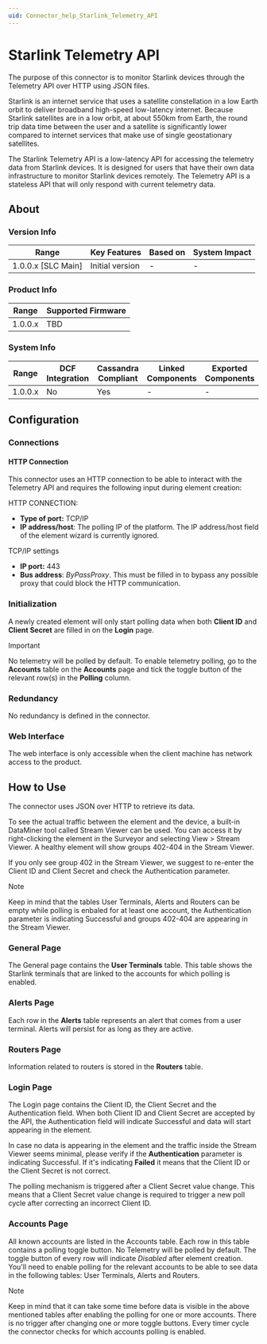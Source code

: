 ```yaml
---
uid: Connector_help_Starlink_Telemetry_API
---
```


# Starlink Telemetry API

The purpose of this connector is to monitor Starlink devices through the Telemetry API over HTTP using JSON files.

Starlink is an internet service that uses a satellite constellation in a low Earth orbit to deliver broadband high-speed low-latency internet. Because Starlink satellites are in a low orbit, at about 550km from Earth, the round trip data time between the user and a satellite is significantly lower compared to internet services that make use of single geostationary satellites.

The Starlink Telemetry API is a low-latency API for accessing the telemetry data from Starlink devices. It is designed for users that have their own data infrastructure to monitor Starlink devices remotely. The Telemetry API is a stateless API that will only respond with current telemetry data.

## About

### Version Info

| **Range**            | **Key Features** | **Based on** | **System Impact** |
|----------------------|------------------|--------------|-------------------|
| 1.0.0.x \[SLC Main\] | Initial version  | \-           | \-                |

### Product Info

| **Range** | **Supported Firmware**  |
|-----------|-------------------------|
| 1.0.0.x   | TBD					  |

### System Info

| **Range** | **DCF Integration** | **Cassandra Compliant** | **Linked Components** | **Exported Components** |
|-----------|---------------------|-------------------------|-----------------------|-------------------------|
| 1.0.0.x   | No                  | Yes                     | \-                    | \-                      |

## Configuration

### Connections

#### HTTP Connection

This connector uses an HTTP connection to be able to interact with the Telemetry API and requires the following input during element creation:

HTTP CONNECTION:

- **Type of port:** TCP/IP
- **IP address/host**: The polling IP of the platform. The IP address/host field of the element wizard is currently ignored.

TCP/IP settings

- **IP port:** 443
- **Bus address**: *ByPassProxy*. This must be filled in to bypass any possible proxy that could block the HTTP communication.

### Initialization

A newly created element will only start polling data when both **Client ID** and **Client Secret** are filled in on the **Login** page.

> [!IMPORTANT]
> No telemetry will be polled by default. To enable telemetry polling, go to the **Accounts** table on the **Accounts** page and tick the toggle button of the relevant row(s) in the **Polling** column.

### Redundancy

No redundancy is defined in the connector.

### Web Interface

The web interface is only accessible when the client machine has network access to the product.

## How to Use

The connector uses JSON over HTTP to retrieve its data.

To see the actual traffic between the element and the device, a built-in DataMiner tool called Stream Viewer can be used. You can access it by right-clicking the element in the Surveyor and selecting View \> Stream Viewer. A healthy element will show groups 402-404 in the Stream Viewer.

If you only see group 402 in the Stream Viewer, we suggest to re-enter the Client ID and Client Secret and check the Authentication parameter.

> [!NOTE]
> Keep in mind that the tables User Terminals, Alerts and Routers can be empty while polling is enbaled for at least one account, the Authentication parameter is indicating Successful and groups 402-404 are appearing in the Stream Viewer.

### General Page

The General page contains the **User Terminals** table. This table shows the Starlink terminals that are linked to the accounts for which polling is enabled.

### Alerts Page

Each row in the **Alerts** table represents an alert that comes from a user terminal. Alerts will persist for as long as they are active.

### Routers Page

Information related to routers is stored in the **Routers** table.

### Login Page

The Login page contains the Client ID, the Client Secret and the Authentication field. When both Client ID and Client Secret are accepted by the API, the Authentication field will indicate Successful and data will start appearing in the element.

In case no data is appearing in the element and the traffic inside the Stream Viewer seems minimal, please verify if the **Authentication** parameter is indicating Successful. If it's indicating **Failed** it means that the Client ID or the Client Secret is not correct.

The polling mechanism is triggered after a Client Secret value change. This means that a Client Secret value change is required to trigger a new poll cycle after correcting an incorrect Client ID.

### Accounts Page

All known accounts are listed in the Accounts table. Each row in this table contains a polling toggle button. No Telemetry will be polled by default. The toggle button of every row will indicate *Disabled* after element creation. You'll need to enable polling for the relevant accounts to be able to see data in the following tables: User Terminals, Alerts and Routers.

> [!NOTE]
> Keep in mind that it can take some time before data is visible in the above mentioned tables after enabling the polling for one or more accounts. There is no trigger after changing one or more toggle buttons. Every timer cycle the connector checks for which accounts polling is enabled.
